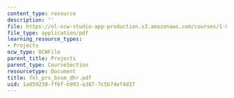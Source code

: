 ```yaml
---
content_type: resource
description: ''
file: https://ol-ocw-studio-app-production.s3.amazonaws.com/courses/1-054-mechanics-and-design-of-concrete-structures-spring-2004/1a859238ff6fb993a3877c5b74ef4d37_fnl_prs_bssm_dhr.pdf
file_type: application/pdf
learning_resource_types:
- Projects
ocw_type: OCWFile
parent_title: Projects
parent_type: CourseSection
resourcetype: Document
title: fnl_prs_bssm_dhr.pdf
uid: 1a859238-ff6f-b993-a387-7c5b74ef4d37
---
```


